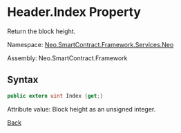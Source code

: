 # Header.Index Property

Return the block height.

Namespace: [Neo.SmartContract.Framework.Services.Neo](../../neo.md)

Assembly: Neo.SmartContract.Framework

## Syntax

```c#
public extern uint Index {get;}
```

Attribute value: Block height as an unsigned integer.



[Back](../header.md)